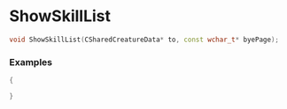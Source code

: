 # ShowSkillList

```cpp - C++
void ShowSkillList(CSharedCreatureData* to, const wchar_t* byePage);
```

### Examples
```cpp - C++
{

}
```
